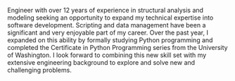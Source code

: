 Engineer with over 12 years of experience in structural analysis and modeling seeking an opportunity to expand my technical expertise into software development. Scripting and data management have been a significant and very enjoyable part of my career. Over the past year, I expanded on this ability by formally studying Python programming and completed the Certificate in Python Programming series from the University of Washington. I look forward to combining this new skill set with my extensive engineering background to explore and solve new and challenging problems.
